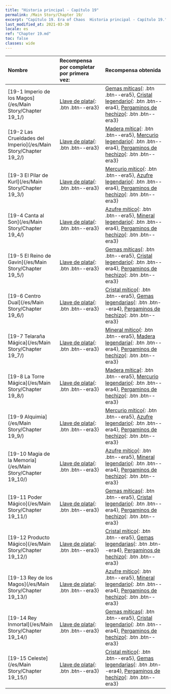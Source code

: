 ```yaml
---
title: "Historia principal - Capítulo 19"
permalink: /Main Story/Chapter 19/
excerpt: "Capítulo 19. Era of Chaos  Historia principal - Capítulo 19."
last_modified_at: 2021-03-30
locale: es
ref: "Chapter 19.md"
toc: false
classes: wide
---
```


  | Nombre |  Recompensa por completar por primera vez: | Recompensa obtenida |
  |:------------|:------------|:------------| 
  | [19-1 Imperio de los Magos](/es/Main Story/Chapter 19_1/) | [Llave de plata](/es/Items/con_693/){: .btn .btn--era3} | [Gemas míticas](/es/Items/mat_65/){: .btn .btn--era5}, [Cristal legendario](/es/Items/mat_59/){: .btn .btn--era4}, [Pergaminos de hechizo](/es/Items/con_694/){: .btn .btn--era3} |
  | [19-2 Las Crueldades del Imperio](/es/Main Story/Chapter 19_2/) | [Llave de plata](/es/Items/con_693/){: .btn .btn--era3} | [Madera mítica](/es/Items/mat_62/){: .btn .btn--era5}, [Mercurio legendario](/es/Items/mat_56/){: .btn .btn--era4}, [Pergaminos de hechizo](/es/Items/con_694/){: .btn .btn--era3} |
  | [19-3 El Pilar de Kurl](/es/Main Story/Chapter 19_3/) | [Llave de plata](/es/Items/con_693/){: .btn .btn--era3} | [Mercurio mítico](/es/Items/mat_63/){: .btn .btn--era5}, [Azufre legendario](/es/Items/mat_57/){: .btn .btn--era4}, [Pergaminos de hechizo](/es/Items/con_694/){: .btn .btn--era3} |
  | [19-4 Canta al Son](/es/Main Story/Chapter 19_4/) | [Llave de plata](/es/Items/con_693/){: .btn .btn--era3} | [Azufre mítico](/es/Items/mat_64/){: .btn .btn--era5}, [Mineral legendario](/es/Items/mat_54/){: .btn .btn--era4}, [Pergaminos de hechizo](/es/Items/con_694/){: .btn .btn--era3} |
  | [19-5 El Reino de Gavin](/es/Main Story/Chapter 19_5/) | [Llave de plata](/es/Items/con_693/){: .btn .btn--era3} | [Gemas míticas](/es/Items/mat_65/){: .btn .btn--era5}, [Cristal legendario](/es/Items/mat_59/){: .btn .btn--era4}, [Pergaminos de hechizo](/es/Items/con_694/){: .btn .btn--era3} |
  | [19-6 Centro Dual](/es/Main Story/Chapter 19_6/) | [Llave de plata](/es/Items/con_693/){: .btn .btn--era3} | [Cristal mítico](/es/Items/mat_66/){: .btn .btn--era5}, [Gemas legendarias](/es/Items/mat_58/){: .btn .btn--era4}, [Pergaminos de hechizo](/es/Items/con_694/){: .btn .btn--era3} |
  | [19-7 Telaraña Mágica](/es/Main Story/Chapter 19_7/) | [Llave de plata](/es/Items/con_693/){: .btn .btn--era3} | [Mineral mítico](/es/Items/mat_61/){: .btn .btn--era5}, [Madera legendaria](/es/Items/mat_55/){: .btn .btn--era4}, [Pergaminos de hechizo](/es/Items/con_694/){: .btn .btn--era3} |
  | [19-8 La Torre Mágica](/es/Main Story/Chapter 19_8/) | [Llave de plata](/es/Items/con_693/){: .btn .btn--era3} | [Madera mítica](/es/Items/mat_62/){: .btn .btn--era5}, [Mercurio legendario](/es/Items/mat_56/){: .btn .btn--era4}, [Pergaminos de hechizo](/es/Items/con_694/){: .btn .btn--era3} |
  | [19-9 Alquimia](/es/Main Story/Chapter 19_9/) | [Llave de plata](/es/Items/con_693/){: .btn .btn--era3} | [Mercurio mítico](/es/Items/mat_63/){: .btn .btn--era5}, [Azufre legendario](/es/Items/mat_57/){: .btn .btn--era4}, [Pergaminos de hechizo](/es/Items/con_694/){: .btn .btn--era3} |
  | [19-10 Magia de la Memoria](/es/Main Story/Chapter 19_10/) | [Llave de plata](/es/Items/con_693/){: .btn .btn--era3} | [Azufre mítico](/es/Items/mat_64/){: .btn .btn--era5}, [Mineral legendario](/es/Items/mat_54/){: .btn .btn--era4}, [Pergaminos de hechizo](/es/Items/con_694/){: .btn .btn--era3} |
  | [19-11 Poder Mágico](/es/Main Story/Chapter 19_11/) | [Llave de plata](/es/Items/con_693/){: .btn .btn--era3} | [Gemas míticas](/es/Items/mat_65/){: .btn .btn--era5}, [Cristal legendario](/es/Items/mat_59/){: .btn .btn--era4}, [Pergaminos de hechizo](/es/Items/con_694/){: .btn .btn--era3} |
  | [19-12 Producto Mágico](/es/Main Story/Chapter 19_12/) | [Llave de plata](/es/Items/con_693/){: .btn .btn--era3} | [Cristal mítico](/es/Items/mat_66/){: .btn .btn--era5}, [Gemas legendarias](/es/Items/mat_58/){: .btn .btn--era4}, [Pergaminos de hechizo](/es/Items/con_694/){: .btn .btn--era3} |
  | [19-13 Rey de los Magos](/es/Main Story/Chapter 19_13/) | [Llave de plata](/es/Items/con_693/){: .btn .btn--era3} | [Azufre mítico](/es/Items/mat_64/){: .btn .btn--era5}, [Mineral legendario](/es/Items/mat_54/){: .btn .btn--era4}, [Pergaminos de hechizo](/es/Items/con_694/){: .btn .btn--era3} |
  | [19-14 Rey Inmortal](/es/Main Story/Chapter 19_14/) | [Llave de plata](/es/Items/con_693/){: .btn .btn--era3} | [Gemas míticas](/es/Items/mat_65/){: .btn .btn--era5}, [Cristal legendario](/es/Items/mat_59/){: .btn .btn--era4}, [Pergaminos de hechizo](/es/Items/con_694/){: .btn .btn--era3} |
  | [19-15 Celeste](/es/Main Story/Chapter 19_15/) | [Llave de plata](/es/Items/con_693/){: .btn .btn--era3} | [Cristal mítico](/es/Items/mat_66/){: .btn .btn--era5}, [Gemas legendarias](/es/Items/mat_58/){: .btn .btn--era4}, [Pergaminos de hechizo](/es/Items/con_694/){: .btn .btn--era3} |
